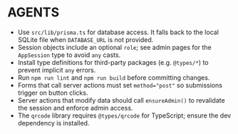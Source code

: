 # AGENTS

- Use `src/lib/prisma.ts` for database access. It falls back to the local SQLite file when `DATABASE_URL` is not provided.
- Session objects include an optional `role`; see admin pages for the `AppSession` type to avoid `any` casts.
- Install type definitions for third-party packages (e.g. `@types/*`) to prevent implicit `any` errors.
- Run `npm run lint` and `npm run build` before committing changes.
- Forms that call server actions must set `method="post"` so submissions trigger on button clicks.
- Server actions that modify data should call `ensureAdmin()` to revalidate the session and enforce admin access.
- The `qrcode` library requires `@types/qrcode` for TypeScript; ensure the dev dependency is installed.
